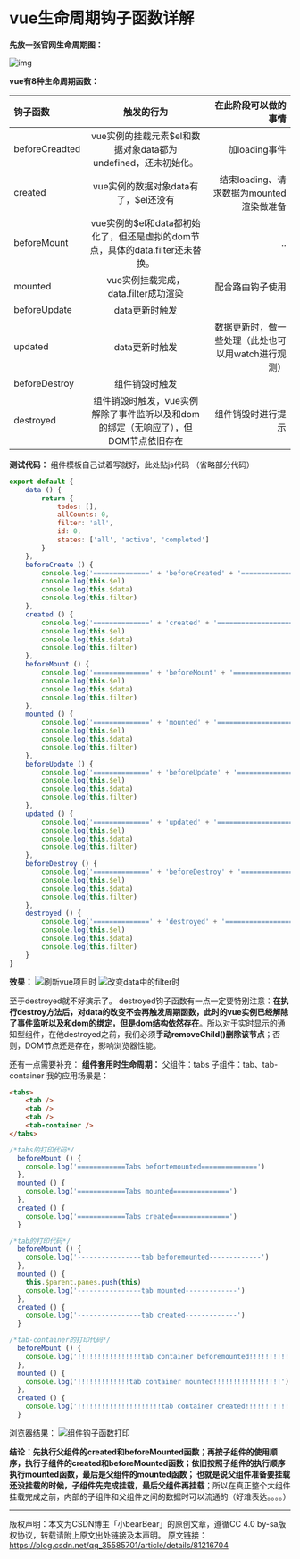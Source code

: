 # vue生命周期钩子函数详解

**先放一张官网生命周期图：**

![img](https://user-gold-cdn.xitu.io/2019/2/21/1690dfbce06b05ee?imageslim) 

**vue有8种生命周期函数：**

| **钩子函数**   |                        **触发的行为**                        |                            **在此阶段可以做的事情** |
| :------------- | :----------------------------------------------------------: | --------------------------------------------------: |
| beforeCreadted | vue实例的挂载元素$el和数据对象data都为undefined，还未初始化。 |                                       加loading事件 |
| created        |             vue实例的数据对象data有了，$el还没有             |            结束loading、请求数据为mounted渲染做准备 |
| beforeMount    | vue实例的$el和data都初始化了，但还是虚拟的dom节点，具体的data.filter还未替换。 |                                                  .. |
| mounted        |             vue实例挂载完成，data.filter成功渲染             |                                    配合路由钩子使用 |
| beforeUpdate   |                        data更新时触发                        |                                                     |
| updated        |                        data更新时触发                        | 数据更新时，做一些处理（此处也可以用watch进行观测） |
| beforeDestroy  |                        组件销毁时触发                        |                                                     |
| destroyed      | 组件销毁时触发，vue实例解除了事件监听以及和dom的绑定（无响应了），但DOM节点依旧存在 |                                  组件销毁时进行提示 |

**测试代码：** 
组件模板自己试着写就好，此处贴js代码 
（省略部分代码）

```js
export default {
    data () {
        return {
            todos: [],
            allCounts: 0,
            filter: 'all',
            id: 0,
            states: ['all', 'active', 'completed']
        }
    },
    beforeCreate () {
        console.log('==============' + 'beforeCreated' + '===================')
        console.log(this.$el)
        console.log(this.$data)
        console.log(this.filter)
    },
    created () {
        console.log('==============' + 'created' + '===================')
        console.log(this.$el)
        console.log(this.$data)
        console.log(this.filter)
    },
    beforeMount () {
        console.log('==============' + 'beforeMount' + '===================')
        console.log(this.$el)
        console.log(this.$data)
        console.log(this.filter)
    },
    mounted () {
        console.log('==============' + 'mounted' + '===================')
        console.log(this.$el)
        console.log(this.$data)
        console.log(this.filter)
    },
    beforeUpdate () {
        console.log('==============' + 'beforeUpdate' + '===================')
        console.log(this.$el)
        console.log(this.$data)
        console.log(this.filter)
    },
    updated () {
        console.log('==============' + 'updated' + '===================')
        console.log(this.$el)
        console.log(this.$data)
        console.log(this.filter)
    },
    beforeDestroy () {
        console.log('==============' + 'beforeDestroy' + '===================')
        console.log(this.$el)
        console.log(this.$data)
        console.log(this.filter)
    },
    destroyed () {
        console.log('==============' + 'destroyed' + '===================')
        console.log(this.$el)
        console.log(this.$data)
        console.log(this.filter)
    }
}
```

**效果：** 
![刷新vue项目时](https://img-blog.csdn.net/20180726110418925?watermark/2/text/aHR0cHM6Ly9ibG9nLmNzZG4ubmV0L3FxXzM1NTg1NzAx/font/5a6L5L2T/fontsize/400/fill/I0JBQkFCMA==/dissolve/70) 
![改变data中的filter时](https://img-blog.csdn.net/20180726110457471?watermark/2/text/aHR0cHM6Ly9ibG9nLmNzZG4ubmV0L3FxXzM1NTg1NzAx/font/5a6L5L2T/fontsize/400/fill/I0JBQkFCMA==/dissolve/70)

至于destroyed就不好演示了。 
destroyed钩子函数有一点一定要特别注意：**在执行destroy方法后，对data的改变不会再触发周期函数，此时的vue实例已经解除了事件监听以及和dom的绑定，但是dom结构依然存在**。所以对于实时显示的通知型组件，在他destroyed之前，我们必须**手动removeChild()删除该节点**；否则，DOM节点还是存在，影响浏览器性能。

还有一点需要补充： 
**组件套用时生命周期：** 
父组件：tabs 
子组件：tab、tab-container 
我的应用场景是：

```html
<tabs>
    <tab />
    <tab />
    <tab />
    <tab-container />
</tabs>
```

```js
/*tabs的打印代码*/
  beforeMount () {
    console.log('============Tabs befortemounted==============')
  },
  mounted () {
    console.log('============Tabs mounted==============')
  },
  created () {
    console.log('============Tabs created==============')
  }

/*tab的打印代码*/
  beforeMount () {
    console.log('----------------tab beforemounted-------------')
  },
  mounted () {
    this.$parent.panes.push(this)
    console.log('----------------tab mounted-------------')
  },
  created () {
    console.log('----------------tab created-------------')
  }

/*tab-container的打印代码*/
  beforeMount () {
    console.log('!!!!!!!!!!!!!!!!tab container beforemounted!!!!!!!!!!!!!!!!!')
  },
  mounted () {
    console.log('!!!!!!!!!!!!!tab container mounted!!!!!!!!!!!!!!!!!')
  },
  created () {
    console.log('!!!!!!!!!!!!!!!!!!!!!tab container created!!!!!!!!!!!!!!!!!!!!!!!')
  }
```

浏览器结果： 
![组件钩子函数打印](https://img-blog.csdn.net/20180726112221490?watermark/2/text/aHR0cHM6Ly9ibG9nLmNzZG4ubmV0L3FxXzM1NTg1NzAx/font/5a6L5L2T/fontsize/400/fill/I0JBQkFCMA==/dissolve/70)

**结论：**先执行父组件的created和beforeMounted函数；再按子组件的使用顺序，执行子组件的created和beforeMounted函数；依旧按照子组件的执行顺序执行mounted函数，最后是父组件的mounted函数； 
也就是说**父组件准备要挂载还没挂载的时候，子组件先完成挂载，最后父组件再挂载**；所以在真正整个大组件挂载完成之前，内部的子组件和父组件之间的数据时可以流通的（好难表达。。。。）



------

版权声明：本文为CSDN博主「小bearBear」的原创文章，遵循CC 4.0 by-sa版权协议，转载请附上原文出处链接及本声明。
原文链接：https://blog.csdn.net/qq_35585701/article/details/81216704